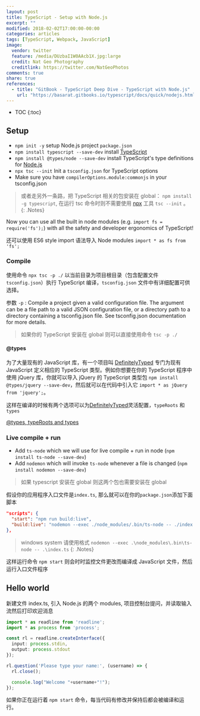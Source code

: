 ```yaml
---
layout: post
title: TypeScript - Setup with Node.js
excerpt: ""
modified: 2018-02-02T17:00:00-00:00
categories: articles
tags: [TypeScript, Webpack, JavaScript]
image:
  vendor: twitter
  feature: /media/DUzbaI1W0AAcb1X.jpg:large
  credit: Nat Geo Photography‏
  creditlink: https://twitter.com/NatGeoPhotos
comments: true
share: true
references:
  - title: "GitBook - TypeScript Deep Dive - TypeScript with Node.js"
    url: "https://basarat.gitbooks.io/typescript/docs/quick/nodejs.html"
---
```


* TOC
{:toc}

## Setup

* `npm init -y` setup Node.js project `package.json`
* `npm install typescript --save-dev` install [TypeScript][typescript]
* `npm install @types/node --save-dev` install TypeScript's type definitions for [Node.js][nodejs]
* `npx tsc --init` Init a `tsconfig.json` for TypeScript options
* Make sure you have `compilerOptions.module:commonjs` in your tsconfig.json

> 或者走另外一条路，把 TypeScript 相关的包安装在 global：
`npm install -g typescript`, 在运行 tsc 命令时则不需要使用 [npx][npx] 工具 `tsc --init` 。
{: .Notes}

Now you can use all the built in node modules (e.g. `import fs = require('fs');`) with all the safety and developer ergonomics of TypeScript!

还可以使用 ES6 style import 语法导入 Node modules `import * as fs from 'fs';`

### Compile
使用命令 `npx tsc -p ./` 以当前目录为项目根目录（包含配置文件 `tsconfig.json`）执行 TypeScript 编译，`tsconfig.json` 文件中有详细配置可供选择。

参数 `-p` : Compile a project given a valid configuration file. The argument can be a file path to a valid JSON configuration file, or a directory path to a directory containing a tsconfig.json file. See tsconfig.json documentation for more details.

> 如果你的 TypeScript 安装在 global 则可以直接使用命令 `tsc -p ./`

#### @types

为了大量现有的 JavaScript 库，有一个项目叫 [DefinitelyTyped][DefinitelyTyped] 专门为现有 JavaScript 定义相应的 TypeScript 类型。例如你想要在你的 TypeScript 程序中使用 jQuery 库，你就可以导入 jQuery 的 TypeScript 类型包 `npm install @types/jquery --save-dev`，然后就可以在代码中引入它 `import * as jQuery from 'jquery';`。

这样在编译的时候有两个选项可以为[DefinitelyTyped][DefinitelyTyped]灵活配置，`typeRoots` 和 `types`



[@types, typeRoots and types](https://www.typescriptlang.org/docs/handbook/tsconfig-json.html#types-typeroots-and-types)



### Live compile + run

* Add `ts-node` which we will use for live compile + run in node (`npm install ts-node --save-dev`)
* Add `nodemon` which will invoke `ts-node` whenever a file is changed (`npm install nodemon --save-dev`)

> 如果 typescript 安装在 global 则这两个包也需要安装在 global

假设你的应用程序入口文件是`index.ts`, 那么就可以在你的`package.json`添加下面脚本

```json
"scripts": {
  "start": "npm run build:live",
  "build:live": "nodemon --exec ./node_modules/.bin/ts-node -- ./index.ts"
},
```

> windows system 请使用格式 `nodemon --exec .\node_modules\.bin\ts-node -- .\index.ts`
{: .Notes}

这样运行命令 `npm start` 则会时时监控文件更改而编译成 JavaScript 文件，然后运行入口文件程序





## Hello world

新建文件 index.ts, 引入 Node.js 的两个 modules, 项目控制台提问，并读取输入流然后打印欢迎消息

```typescript
import * as readline from 'readline';
import * as process from 'process';

const rl = readline.createInterface({
  input: process.stdin,
  output: process.stdout
});

rl.question('Please type your name:', (username) => {
  rl.close();

  console.log("Welcome "+username+"!");
});
```

如果你正在运行着 `npm start` 命令，每当代码有修改并保持后都会被编译和运行。





[typescript]:https://www.npmjs.com/package/typescript
[nodejs]:http://nodejs.org/
[npx]:https://www.npmjs.com/package/npx
[DefinitelyTyped]:http://definitelytyped.org/
